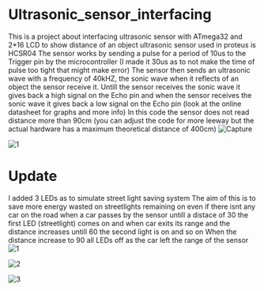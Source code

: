 # Ultrasonic_sensor_interfacing
This is a project about interfacing ultrasonic sensor with ATmega32 and 2*16 LCD to show distance of an object
ultrasonic sensor used in proteus is HCSR04 
The sensor works by sending a pulse for a period of 10us to the Trigger pin by the microcontroller (I made it 30us as to not make the time of pulse too tight that might make error)
The sensor then sends an ultrasonic wave with a frequency of 40kHZ, the sonic wave when it reflects of an object the sensor receive it.
Untill the sensor receives the sonic wave it gives back a high signal on the Echo pin and when the sensor receives the sonic wave it gives back a low signal on the Echo pin   (look at the online datasheet for graphs and more info)
In this code the sensor does not read distance more than 90cm (you can adjust the code for more leeway but the actual hardware has a maximum theoretical distance of 400cm)
![Capture](https://github.com/AhmedAlsheikh0234/Ultrasonic_sensor_interfacing/assets/154998275/d4601a60-c508-44c4-8d48-cd19330756ec)

![1](https://github.com/AhmedAlsheikh0234/Ultrasonic_sensor_interfacing/assets/154998275/2cffa8f9-27d6-466c-b756-5c185ffe08b7)
# Update
I added 3 LEDs as to simulate street light saving system
The aim of this is to save more energy wasted on streetlights remaining on even if there isnt any car on the road 
when a car passes by the sensor untill a distace of 30 the first LED (streetlight) comes on and when car exits its range and the distance increases untill 60 the second light is on and so on 
When the distance increase to 90 all LEDs off as the car left the range of the sensor 
![1](https://github.com/AhmedAlsheikh0234/Ultrasonic_sensor_interfacing/assets/154998275/a88b6e7a-9396-4e60-825d-a38a07cba49a)

![2](https://github.com/AhmedAlsheikh0234/Ultrasonic_sensor_interfacing/assets/154998275/49595704-2dab-4123-b2b8-38f657a4695d)

![3](https://github.com/AhmedAlsheikh0234/Ultrasonic_sensor_interfacing/assets/154998275/218c76c4-644b-4a37-81a7-aefd5cc1ad31)
